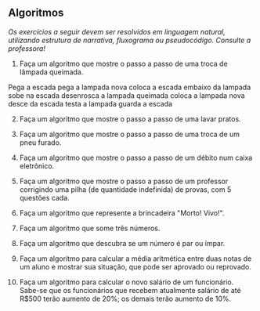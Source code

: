 ## Algoritmos

_Os exercícios a seguir devem ser resolvidos em linguagem natural, utilizando estrutura de narrativa, fluxograma ou pseudocódigo. Consulte a professora!_

1. Faça um algoritmo que mostre o passo a passo de uma troca de lâmpada queimada.

Pega a escada
pega a lampada nova
coloca a escada embaixo da lampada
sobe na escada
desenrosca a lampada queimada
coloca a lampada nova
desce da escada 
testa a lampada
guarda a escada


2. Faça um algoritmo que mostre o passo a passo de uma lavar pratos.

3. Faça um algoritmo que mostre o passo a passo de uma troca de um pneu furado.

4. Faça um algoritmo que mostre o passo a passo de um débito num caixa eletrônico.

5. Faça um algoritmo que mostre o passo a passo de um professor corrigindo uma pilha (de quantidade indefinida) de provas, com 5 questões cada.

6. Faça um algoritmo que represente a brincadeira "Morto! Vivo!".

7. Faça um algoritmo que some três números.

8. Faça um algoritmo que descubra se um número é par ou ímpar.

9. Faça um algoritmo para calcular a média aritmética entre duas notas de um aluno e mostrar sua situação, que pode ser aprovado ou reprovado.

10. Faça um algoritmo para calcular o novo salário de um funcionário. Sabe-se que os funcionários que recebem atualmente salário de até R$500 terão aumento de 20%; os demais terão aumento de 10%.
